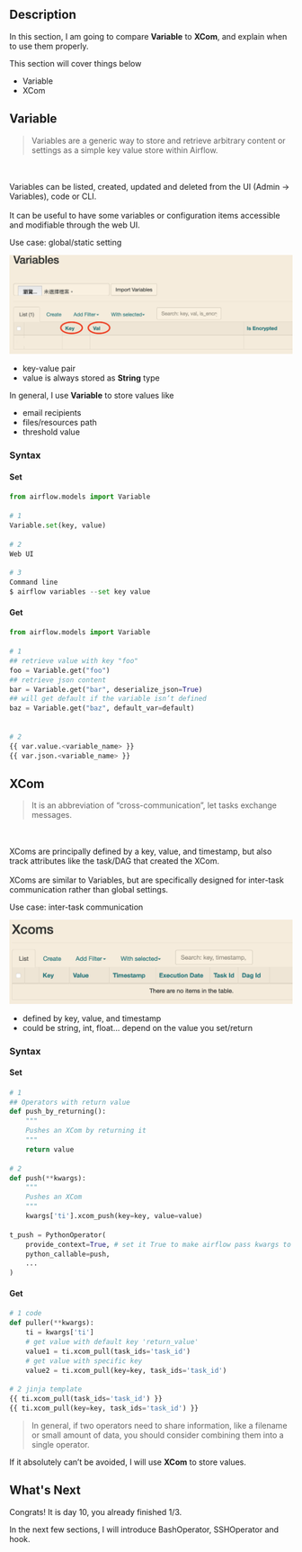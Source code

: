 Description
------------
In this section, I am going to compare **Variable** to **XCom**, and explain when to use them properly.

This section will cover things below
- Variable
- XCom


Variable
------------
> Variables are a generic way to store and retrieve arbitrary content or settings as a simple key value store within Airflow.
<br>
<br>
Variables can be listed, created, updated and deleted from the UI (Admin -> Variables), code or CLI.
<br>
<br>
It can be useful to have some variables or configuration items accessible and modifiable through the web UI.

Use case: global/static setting

![img](imgs/var.png)

- key-value pair
- value is always stored as **String** type


In general, I use **Variable** to store values like
- email recipients
- files/resources path
- threshold value

### Syntax

#### Set
```python
from airflow.models import Variable

# 1
Variable.set(key, value)

# 2
Web UI

# 3
Command line
$ airflow variables --set key value
```

#### Get
```python
from airflow.models import Variable

# 1
## retrieve value with key "foo"
foo = Variable.get("foo")
## retrieve json content
bar = Variable.get("bar", deserialize_json=True)
## will get default if the variable isn’t defined
baz = Variable.get("baz", default_var=default)


# 2
{{ var.value.<variable_name> }}
{{ var.json.<variable_name> }}
```

XCom
------------
>It is an abbreviation of “cross-communication”, let tasks exchange messages.
<br>
<br>
XComs are principally defined by a key, value, and timestamp, but also track attributes like the task/DAG that created the XCom.
<br>
<br>
XComs are similar to Variables, but are specifically designed for inter-task communication rather than global settings.

Use case: inter-task communication

![img](imgs/xcom.png)

- defined by key, value, and timestamp
- could be string, int, float... depend on the value you set/return



### Syntax

#### Set
```python
# 1
## Operators with return value
def push_by_returning():
    """
    Pushes an XCom by returning it
    """
    return value

# 2
def push(**kwargs):
    """
    Pushes an XCom
    """
    kwargs['ti'].xcom_push(key=key, value=value)

t_push = PythonOperator(
    provide_context=True, # set it True to make airflow pass kwargs to your python function
    python_callable=push,
    ...
)
```

#### Get
```python
# 1 code
def puller(**kwargs):
    ti = kwargs['ti']
    # get value with default key 'return_value'
    value1 = ti.xcom_pull(task_ids='task_id')
    # get value with specific key
    value2 = ti.xcom_pull(key=key, task_ids='task_id')

# 2 jinja template
{{ ti.xcom_pull(task_ids='task_id') }}
{{ ti.xcom_pull(key=key, task_ids='task_id') }}

```

>In general, if two operators need to share information, like a filename or small amount of data, you should consider combining them into a single operator.

If it absolutely can’t be avoided, I will use **XCom** to store values.


What's Next
------------
Congrats! It is day 10, you already finished 1/3.

In the next few sections, I will introduce BashOperator, SSHOperator and hook.
